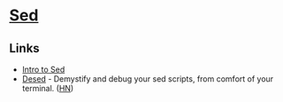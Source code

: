 # [Sed](https://www.gnu.org/software/sed/manual/sed.html)

## Links

- [Intro to Sed](http://www.grymoire.com/Unix/Sed.html)
- [Desed](https://github.com/SoptikHa2/desed) - Demystify and debug your sed scripts, from comfort of your terminal. ([HN](https://news.ycombinator.com/item?id=22935880))
